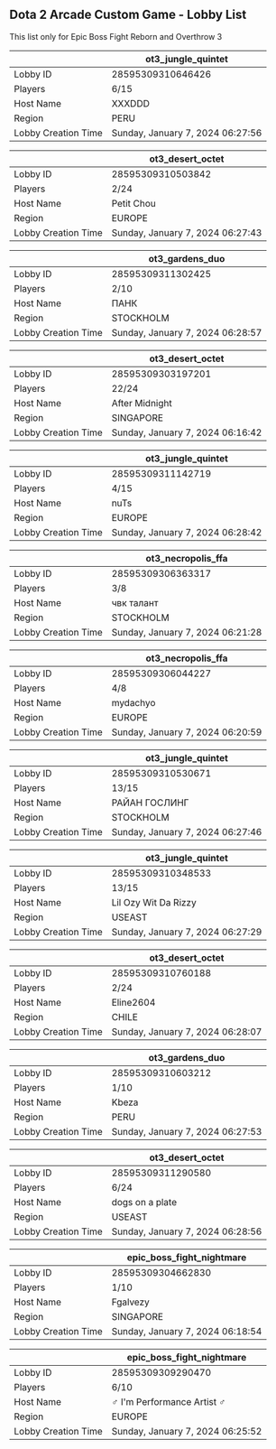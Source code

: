 ## Dota 2 Arcade Custom Game - Lobby List

This list only for Epic Boss Fight Reborn and Overthrow 3

|  | ot3_jungle_quintet |
| ------ | ------ |
| Lobby ID | 28595309310646426 |
| Players | 6/15 |
| Host Name | XXXDDD |
| Region | PERU |
| Lobby Creation Time | Sunday, January 7, 2024 06:27:56 |


|  | ot3_desert_octet |
| ------ | ------ |
| Lobby ID | 28595309310503842 |
| Players | 2/24 |
| Host Name | Petit Chou |
| Region | EUROPE |
| Lobby Creation Time | Sunday, January 7, 2024 06:27:43 |


|  | ot3_gardens_duo |
| ------ | ------ |
| Lobby ID | 28595309311302425 |
| Players | 2/10 |
| Host Name | ПАНК |
| Region | STOCKHOLM |
| Lobby Creation Time | Sunday, January 7, 2024 06:28:57 |


|  | ot3_desert_octet |
| ------ | ------ |
| Lobby ID | 28595309303197201 |
| Players | 22/24 |
| Host Name | After Midnight |
| Region | SINGAPORE |
| Lobby Creation Time | Sunday, January 7, 2024 06:16:42 |


|  | ot3_jungle_quintet |
| ------ | ------ |
| Lobby ID | 28595309311142719 |
| Players | 4/15 |
| Host Name | nuTs |
| Region | EUROPE |
| Lobby Creation Time | Sunday, January 7, 2024 06:28:42 |


|  | ot3_necropolis_ffa |
| ------ | ------ |
| Lobby ID | 28595309306363317 |
| Players | 3/8 |
| Host Name | чвк талант |
| Region | STOCKHOLM |
| Lobby Creation Time | Sunday, January 7, 2024 06:21:28 |


|  | ot3_necropolis_ffa |
| ------ | ------ |
| Lobby ID | 28595309306044227 |
| Players | 4/8 |
| Host Name | mydachyo |
| Region | EUROPE |
| Lobby Creation Time | Sunday, January 7, 2024 06:20:59 |


|  | ot3_jungle_quintet |
| ------ | ------ |
| Lobby ID | 28595309310530671 |
| Players | 13/15 |
| Host Name | РАЙАН ГОСЛИНГ |
| Region | STOCKHOLM |
| Lobby Creation Time | Sunday, January 7, 2024 06:27:46 |


|  | ot3_jungle_quintet |
| ------ | ------ |
| Lobby ID | 28595309310348533 |
| Players | 13/15 |
| Host Name | Lil Ozy Wit Da Rizzy |
| Region | USEAST |
| Lobby Creation Time | Sunday, January 7, 2024 06:27:29 |


|  | ot3_desert_octet |
| ------ | ------ |
| Lobby ID | 28595309310760188 |
| Players | 2/24 |
| Host Name | Eline2604 |
| Region | CHILE |
| Lobby Creation Time | Sunday, January 7, 2024 06:28:07 |


|  | ot3_gardens_duo |
| ------ | ------ |
| Lobby ID | 28595309310603212 |
| Players | 1/10 |
| Host Name | Kbeza |
| Region | PERU |
| Lobby Creation Time | Sunday, January 7, 2024 06:27:53 |


|  | ot3_desert_octet |
| ------ | ------ |
| Lobby ID | 28595309311290580 |
| Players | 6/24 |
| Host Name | dogs on a plate |
| Region | USEAST |
| Lobby Creation Time | Sunday, January 7, 2024 06:28:56 |


|  | epic_boss_fight_nightmare |
| ------ | ------ |
| Lobby ID | 28595309304662830 |
| Players | 1/10 |
| Host Name | Fgalvezy |
| Region | SINGAPORE |
| Lobby Creation Time | Sunday, January 7, 2024 06:18:54 |


|  | epic_boss_fight_nightmare |
| ------ | ------ |
| Lobby ID | 28595309309290470 |
| Players | 6/10 |
| Host Name | ♂ I'm Performance Artist ♂ |
| Region | EUROPE |
| Lobby Creation Time | Sunday, January 7, 2024 06:25:52 |


